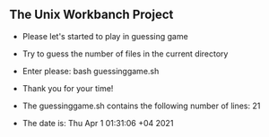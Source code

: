 ## The Unix Workbanch Project

* Please let's started to play in guessing game
* Try to guess the number of files in the current directory
* Enter please: bash guessinggame.sh
* Thank you for your time!
* The guessinggame.sh contains the following number of lines: 21

* The date is: Thu Apr  1 01:31:06 +04 2021
